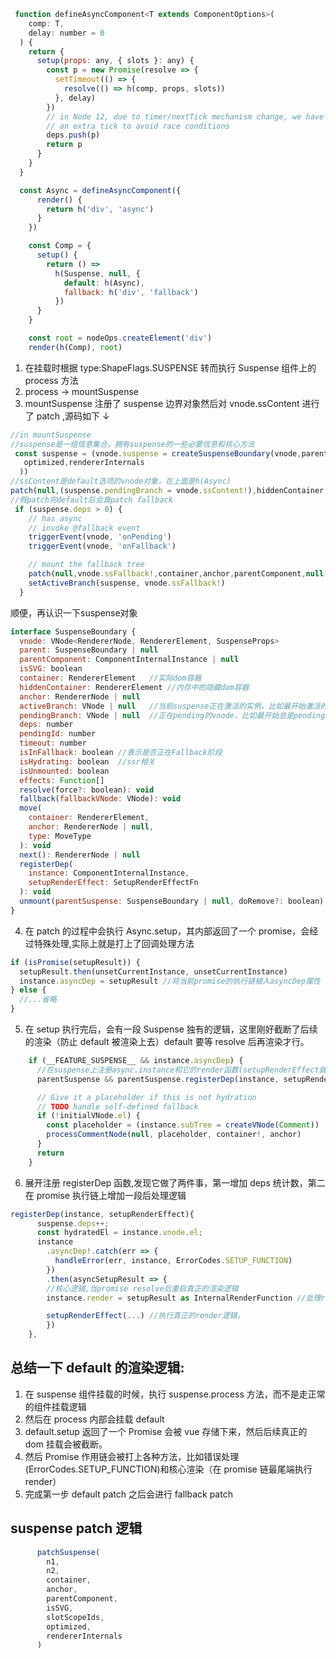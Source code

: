 ```javascript
 function defineAsyncComponent<T extends ComponentOptions>(
    comp: T,
    delay: number = 0
  ) {
    return {
      setup(props: any, { slots }: any) {
        const p = new Promise(resolve => {
          setTimeout(() => {
            resolve(() => h(comp, props, slots))
          }, delay)
        })
        // in Node 12, due to timer/nextTick mechanism change, we have to wait
        // an extra tick to avoid race conditions
        deps.push(p)
        return p
      }
    }
  }

  const Async = defineAsyncComponent({
      render() {
        return h('div', 'async')
      }
    })

    const Comp = {
      setup() {
        return () =>
          h(Suspense, null, {
            default: h(Async),
            fallback: h('div', 'fallback')
          })
      }
    }

    const root = nodeOps.createElement('div')
    render(h(Comp), root)
```

1. 在挂载时根据 type:ShapeFlags.SUSPENSE 转而执行 Suspense 组件上的 process 方法
2. process -> mountSuspense
3. mountSuspense 注册了 suspense 边界对象然后对 vnode.ssContent 进行了 patch ,源码如下 ↓

```javascript
//in mountSuspense
//suspense是一组信息集合，拥有suspense的一些必要信息和核心方法
 const suspense = (vnode.suspense = createSuspenseBoundary(vnode,parentSuspense,parentComponent,container,hiddenContainer,anchor,isSVG,slotScopeIds,
   optimized,rendererInternals
  ))
//ssContent是default选项的vnode对象，在上面是h(Async)
patch(null,(suspense.pendingBranch = vnode.ssContent!),hiddenContainer,null,parentComponent,suspense,isSVG,slotScopeIds)
//假patch完default后会真patch fallback
 if (suspense.deps > 0) {
    // has async
    // invoke @fallback event
    triggerEvent(vnode, 'onPending')
    triggerEvent(vnode, 'onFallback')

    // mount the fallback tree
    patch(null,vnode.ssFallback!,container,anchor,parentComponent,null, slotScopeIds)
    setActiveBranch(suspense, vnode.ssFallback!)
  }
```

顺便，再认识一下suspense对象
```javascript
interface SuspenseBoundary {
  vnode: VNode<RendererNode, RendererElement, SuspenseProps>
  parent: SuspenseBoundary | null
  parentComponent: ComponentInternalInstance | null
  isSVG: boolean
  container: RendererElement   //实际dom容器
  hiddenContainer: RendererElement //内存中的隐藏dom容器
  anchor: RendererNode | null   
  activeBranch: VNode | null   //当前suspense正在激活的实例，比如最开始激活的总是fallback
  pendingBranch: VNode | null  //正在pending的vnode，比如最开始总是pending的是default中的异步组件
  deps: number
  pendingId: number
  timeout: number
  isInFallback: boolean //表示是否正在Fallback阶段
  isHydrating: boolean  //ssr相关
  isUnmounted: boolean
  effects: Function[]
  resolve(force?: boolean): void
  fallback(fallbackVNode: VNode): void
  move(
    container: RendererElement,
    anchor: RendererNode | null,
    type: MoveType
  ): void
  next(): RendererNode | null
  registerDep(
    instance: ComponentInternalInstance,
    setupRenderEffect: SetupRenderEffectFn
  ): void
  unmount(parentSuspense: SuspenseBoundary | null, doRemove?: boolean): void
}
```


4. 在 patch 的过程中会执行 Async.setup，其内部返回了一个 promise，会经过特殊处理,实际上就是打上了回调处理方法

```javascript
if (isPromise(setupResult)) {
  setupResult.then(unsetCurrentInstance, unsetCurrentInstance)
  instance.asyncDep = setupResult //将当前promise的执行链植入asyncDep属性
} else {
  //...省略
}
```

5. 在 setup 执行完后，会有一段 Suspense 独有的逻辑，这里刚好截断了后续的渲染（防止 default 被渲染上去）default 要等 resolve 后再渲染才行。

```javascript
    if (__FEATURE_SUSPENSE__ && instance.asyncDep) {
      //在suspense上注册async.instance和它的render函数(setupRenderEffect就是对render的封装)
      parentSuspense && parentSuspense.registerDep(instance, setupRenderEffect)

      // Give it a placeholder if this is not hydration
      // TODO handle self-defined fallback
      if (!initialVNode.el) {
        const placeholder = (instance.subTree = createVNode(Comment))
        processCommentNode(null, placeholder, container!, anchor)
      }
      return
    }
```

6. 展开注册 registerDep 函数,发现它做了两件事，第一增加 deps 统计数，第二在 promise 执行链上增加一段后处理逻辑

```javascript
registerDep(instance, setupRenderEffect){
      suspense.deps++;
      const hydratedEl = instance.vnode.el;
      instance
        .asyncDep!.catch(err => {
          handleError(err, instance, ErrorCodes.SETUP_FUNCTION)
        })
        .then(asyncSetupResult => {
        //核心逻辑,当promise resolve后重启真正的渲染逻辑
        instance.render = setupResult as InternalRenderFunction //处理render，实际上是render=() => h(comp, props, slots)（default异步组件的渲染函数）

        setupRenderEffect(...) //执行真正的render逻辑，
        })
    },
```

## 总结一下 default 的渲染逻辑:

1. 在 suspense 组件挂载的时候，执行 suspense.process 方法，而不是走正常的组件挂载逻辑
2. 然后在 process 内部会挂载 default
3. default.setup 返回了一个 Promise 会被 vue 存储下来，然后后续真正的 dom 挂载会被截断。
4. 然后 Promise 作用链会被打上各种方法，比如错误处理(ErrorCodes.SETUP_FUNCTION)和核心渲染（在 promise 链最尾端执行 render）
5. 完成第一步 default patch 之后会进行 fallback patch

## suspense patch 逻辑

```javaScript
      patchSuspense(
        n1,
        n2,
        container,
        anchor,
        parentComponent,
        isSVG,
        slotScopeIds,
        optimized,
        rendererInternals
      )
```
